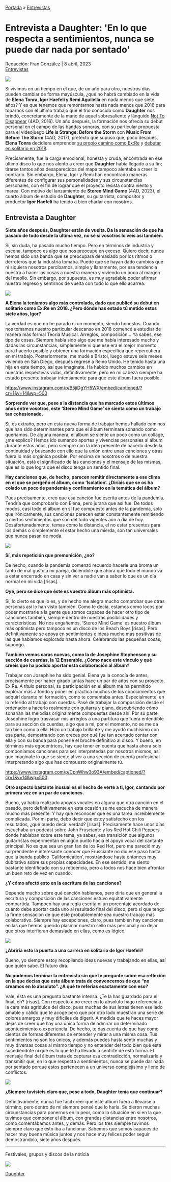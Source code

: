 [Portada](https://www.dodmagazine.es/) » [Entrevistas](https://www.dodmagazine.es/entrevistas/)

# Entrevista a Daughter: 'En lo que respecta a sentimientos, nunca se puede dar nada por sentado'

Redacción: Fran González | 8 abril, 2023 \
[Entrevistas](https://www.dodmagazine.es/entrevistas/)

<img src="/Images/Marika Kochiashvili/334177374_1659313201156378_2803034039239435178_n.jpg">

Si vivimos en un tiempo en el que, de un año para otro, nuestros días pueden cambiar de forma mayúscula, ¿qué no habrá cambiado en la vida de **Elena Tonra, Igor Haefeli y Remi Aguilella** en nada menos que siete años? Y es que tenemos que remontarnos hasta nada menos que 2016 para toparnos con el último trabajo que el trío conocido como **Daughter** nos brindó, concretamente de la mano de aquel sobresaliente y lánguido [Not To Disappear](https://www.dodmagazine.es/critica-de-not-to-disappear-daughter/) (4AD, 2016). Un año después, la formación nos ofrecía su debut personal en el campo de las bandas sonoras, con su particular propuesta para el videojuego **Life is Strange: Before the Storm** con **Music From Before The Storm** (4AD, 2017), pretexto que supuso que, poco después, **Elena Tonra** decidiera emprender [su propio camino como Ex:Re](https://www.dodmagazine.es/elena-tonra-de-daughter-anuncia-disco-en-soltario-como-exre/) y [debutar en solitario en 2018](https://www.dodmagazine.es/critica-exre-exre/).

Precisamente, fue la carga emocional, honesta y cruda, encontrada en ese último disco lo que nos alentó a creer que **Daughter** había llegado a su fin; tirarse tantos años desaparecidos del mapa tampoco alentaba a creer lo contrario. Sin embargo, Elena, Igor y Remi han encontrado maneras diferentes de configurar sus personalidades y sus circunstancias personales, con el fin de lograr que el proyecto resista contra viento y marea. Con motivo del lanzamiento de **Stereo Mind Game** (4AD, 2023), el cuarto álbum de estudio de **Daughter**, su guitarrista, compositor y productor **Igor Haefeli** ha tenido a bien charlar con nosotros.

## Entrevista a Daughter

**Siete años después, Daughter están de vuelta. Da la sensación de que ha pasado de todo desde la última vez, no sé si vosotros lo veis así también.**

Sí, sin duda, ha pasado mucho tiempo. Pero en términos de industria y escena, tampoco es algo que nos preocupe en exceso. Quiero decir, nunca hemos sido una banda que se preocupara demasiado por los ritmos o derroteros que la industria tomaba. Puede que se hayan dado cambios que ni siquiera nosotros percibamos, simple y llanamente, por esa tendencia nuestra a hacer las cosas a nuestra manera y viviendo un poco al margen del meollo. Sin embargo, por supuesto, es muy agradable poder afirmar nuestro regreso y sentirnos de vuelta con todo lo que ello acarrea.

[<img src="https://i.ytimg.com/vi/6GDzvjRRIkY/maxresdefault.jpg">](https://www.youtube.com/watch?v=6GDzvjRRIkY)

**A Elena la teníamos algo más controlada, dado que publicó su debut en solitario como Ex:Re en 2018. ¿Pero dónde has estado tú metido estos siete años, Igor?**

La verdad es que no he parado ni un momento, siendo honestos. Cuando nos tomamos nuestro particular descanso en 2018 comencé a estudiar de manera más formal Teoría Musical. Arreglos, composición… Ya sabes, ese tipo de cosas. Siempre había sido algo que me había interesado mucho y dadas las circunstancias, simplemente vi que ese era el mejor momento para hacerlo posible y obtener una formación específica que repercutiera en mi trabajo. Posteriormente, me mudé a Bristol, luego estuve seis meses viviendo en San Diego, después regresé a Reino Unido. He tenido hasta una hija en este tiempo, así que imagínate. Ha habido muchos cambios en nuestras respectivas vidas, definitivamente, pero en mi cabeza siempre ha estado presente trabajar intensamente para que este álbum fuera posible.

https://www.instagram.com/p/B5jiDgYH5WX/embed/captioned/?cr=1&v=14&wp=500

**Sorprende ver que, pese a la distancia que ha marcado estos últimos años entre vosotros, este ‘Stereo Mind Game’ se sienta como un trabajo tan cohesionado.**

Sí, es extraño, pero en esta nueva forma de trabajar hemos hallado caminos que han sido determinantes para que el álbum terminara sonando como queríamos. De alguna manera, el álbum se siente un poco como un collage, ¿me explico? Hemos ido sumando aportes y vivencias personales al álbum durante estos años, pero siempre con la idea presente de hacerlo desde la continuidad y buscando con ello que la unión entre unas canciones y otras fuera lo más orgánica posible. Por encima de nosotros o de nuestra situación, está el significado de las canciones y el mensaje de las mismas, que es lo que logra que el disco tenga un sentido final.

**Hay canciones que, de hecho, parecen remitir directamente a ese clima en el que se pergeñó el álbum, como ‘Isolation’. ¿Diríais que se os ha colado un poco de pandemia y confinamiento en la temática del álbum?**

Pues precisamente, creo que esa canción fue escrita antes de la pandemia. Tendría que comprobarlo con Elena, pero juraría que así fue. De todos modos, casi todo el álbum en sí fue compuesto antes de la pandemia, solo que irónicamente, sus canciones parecen estar constantemente remitiendo a ciertos sentimientos que son del todo vigentes aún a día de hoy. Desafortunadamente, temas como la distancia, el no estar presentes para los demás o simplemente el estar hecho una mierda, son tan universales que nunca pasan de moda.

<img src="/Images/Marika Kochiashvili/Daughter_Marika-Kochiashvili_3Q1A6293-1.jpg">

**Sí, más repetición que premonición, ¿no?**

De hecho, cuando la pandemia comenzó recuerdo hacerle una broma un tanto de mal gusto a mi pareja, diciéndole que ahora que todo el mundo va a estar encerrado en casa y sin ver a nadie van a saber lo que es un día normal en mi vida [risas].

**Oye, pero se dice que éste es vuestro álbum más optimista.**

Sí, lo cierto es que lo es, y de hecho me alegra mucho comprobar que otras personas así lo han visto también. Como te decía, estamos como locos por poder mostrarle a la gente que somos capaces de hacer otro tipo de canciones también, siempre dentro de nuestras posibilidades y características. No nos engañemos, ‘Stereo Mind Game’ es nuestro álbum más optimista pero tampoco es un disco de los Beach Boys [risas]. Pero definitivamente se apoya en sentimientos e ideas mucho más positivas de las que habíamos explorado hasta ahora. Celebrando las pequeñas cosas, supongo.

**También vemos caras nuevas, como la de Josephine Stephenson y su sección de cuerdas, la 12 Ensemble. ¿Cómo nace este vínculo y qué creéis que ha podido aportar esta colaboración al álbum?**

Trabajar con Josephine ha sido genial. Elena ya la conocía de antes, precisamente por haber girado juntas hace un par de años con su proyecto, Ex:Re. A título personal, su participación en el álbum me ha permitido explorar más a fondo y poner en práctica muchos de los conocimientos que adquirí durante mi formación, como te comentaba antes. Especialmente, en lo referido al trabajo con cuerdas. Pasé de trabajar la composición desde el ordenador a hacerlo realmente con guitarra y piano, descubriendo cómo sonarían las melodías originalmente compuestas desde ahí. Por su parte, Josephine logró trasvasar mis arreglos a una partitura que fuera entendible para su sección de cuerdas, algo que a mí, por el momento, no se me da tan bien como a ella. Hizo un trabajo brillante y me ayudó muchísimo con esa parte, demostrando con creces por qué fue tan acertado contar con ella y con su banda para ponerle el broche definitivo al disco. Y bueno, en términos más egocéntricos, hay que tener en cuenta que hasta ahora solo componíamos canciones para ser interpretedas por nosotros mismos, así que imagínate lo que se siente al ver a una sección de cuerda profesional interpretando algo que has compuesto originalmente tú.

https://www.instagram.com/p/CpnWhw3o93A/embed/captioned/?cr=1&v=14&wp=500

**Otro aspecto bastante inusual es el hecho de verte a ti, Igor, cantando por primera vez en un par de canciones.**

Bueno, ya había realizado apoyos vocales en alguna que otra canción en el pasado, pero definitivamente en esta ocasión se me escucha de manera mucho más presente. Y hay que reconocer que es una tarea increíblemente complicada. Por mi parte, debo decir que estoy satisfecho con los resultados, ¿qué puedo decir, verdad? [risas]. Precisamente hace unos días escuchaba un podcast sobre John Frusciante y los Red Hot Chili Peppers donde hablaban sobre este tema, ya sabes, esa transición que algunos guitarristas experimentan en algún punto hacia el apoyo vocal del cantante principal. No es que sea un gran fan de los Red Hot, pero me pareció muy sorprendente e interesante conocer que Frusciante no dio ese paso hasta que la banda publicó ‘Californication’, mostrándose hasta entonces muy dubitativo sobre sus propias capacidades. En ese sentido, me siento bastante identificado con su reticencia, pero a todos nos hace bien afrontar un buen reto de vez en cuando.

**¿Y cómo afectó esto en la escritura de las canciones?**

Depende mucho sobre qué canción hablemos, pero diría que en general la escritura y composición de las canciones estuvo equitativamente compartida. Tampoco hay una regla escrita ni un porcentaje acordado de cuánto debe aportar cada uno al resultado final del disco, pero sí que tengo la firme sensación de que éste probablemente sea nuestro trabajo más colaborativo. Siempre hay excepciones, claro, pues también hay canciones en las que hemos querido plasmar nuestro sello más personal y no dejar que otros interfieran demasiado en ellas, como es lógico.

[<img src="https://i.ytimg.com/vi/KdgntP7Yp5o/maxresdefault.jpg">](https://www.youtube.com/watch?v=KdgntP7Yp5o)

**¿Abriría esto la puerta a una carrera en solitario de Igor Haefeli?**

Bueno, yo siempre estoy recopilando ideas nuevas y trabajando en ellas, así que quién sabe. El futuro dirá.

**No podemos terminar la entrevista sin que te pregunte sobre esa reflexión en la que decías que este álbum trata de convencernos de que “no creamos en lo absoluto”. ¿A qué te referías exactamente con eso?**

Vale, ésta es una pregunta bastante intensa. ¿Te la has guardado para el final, eh? [risas]. Con respecto a no creer en lo absoluto hago referencia a la cara más agridulce del disco, pues muchas de sus letras tienen ese lado amable y cálido que te acoge pero que por otro lado muestran una serie de colores amargos y muy difíciles de digerir. A medida que te haces mayor dejas de creer que hay una única forma de admirar un determinado acontecimiento o experiencia. De hecho, te das cuenta de que hay como cientos de formas diferentes de entender y mirar a una misma cosa. Tus sentimientos no son los únicos, y además puedes hasta sentir muchas y muy diversas cosas al mismo tiempo y no entender del todo bien qué está sucediéndote ni qué es lo que te ha llevado a sentirte de esta forma. El mensaje final del álbum trata de capturar esa contradicción, normalizarla y transmitir que, en lo que respecta a sentimientos, nunca se puede dar nada por sentado porque estos pertenecen a un universo complejísimo y lleno de conflictos.

[<img src="https://i.ytimg.com/vi/MXuYBBjHHiQ/maxresdefault.jpg">](https://www.youtube.com/watch?v=MXuYBBjHHiQ)

**¿Siempre tuvisteis claro que, pese a todo, Daughter tenía que continuar?**

Definitivamente, nunca fue fácil creer que este álbum fuera a llevarse a término, pero dentro de mí siempre pensé que lo haría. Se dieron muchas circunstancias para ponernos en lo peor, como la situación en sí en la que tuvimos que componer el álbum, con grandes distancias entre nosotros, como comentábamos antes, y demás. Pero los tres siempre tuvimos siempre claro que esto iba a funcionar. Sabemos que somos capaces de hacer muy buena música juntos y nos hace muy felices poder seguir demostrándolo, siete años después.

---
Festivales, grupos y discos de la notícia

<img src="/Images/Libby Burke Wilde/76730129_3060573477288621_5185908766352080896_n.jpg">

[Daughter](https://www.dodmagazine.es/grupos-indie/daughter/)
